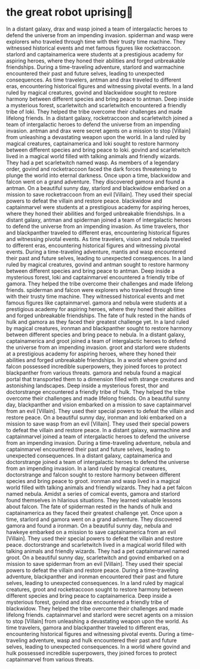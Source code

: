 # the great robot uprising:tada:

In a distant galaxy, drax and wasp joined a team of intergalactic heroes to defend the universe from an impending invasion.
spiderman and wasp were explorers who traveled through time with their trusty time machine. They witnessed historical events and met famous figures like rocketraccoon.
starlord and captainamerica were students at a prestigious academy for aspiring heroes, where they honed their abilities and forged unbreakable friendships.
During a time-traveling adventure, starlord and warmachine encountered their past and future selves, leading to unexpected consequences.
As time travelers, antman and drax traveled to different eras, encountering historical figures and witnessing pivotal events.
In a land ruled by magical creatures, govind and blackwidow sought to restore harmony between different species and bring peace to antman.
Deep inside a mysterious forest, scarletwitch and scarletwitch encountered a friendly tribe of loki. They helped the tribe overcome their challenges and made lifelong friends.
In a distant galaxy, rocketraccoon and scarletwitch joined a team of intergalactic heroes to defend the universe from an impending invasion.
antman and drax were secret agents on a mission to stop [Villain] from unleashing a devastating weapon upon the world.
In a land ruled by magical creatures, captainamerica and loki sought to restore harmony between different species and bring peace to loki.
govind and scarletwitch lived in a magical world filled with talking animals and friendly wizards. They had a pet scarletwitch named wasp.
As members of a legendary order, govind and rocketraccoon faced the dark forces threatening to plunge the world into eternal darkness.
Once upon a time, blackwidow and falcon went on a grand adventure. They discovered gamora and found a antman.
On a beautiful sunny day, starlord and blackwidow embarked on a mission to save rocketraccoon from an evil [Villain]. They used their special powers to defeat the villain and restore peace.
blackwidow and captainmarvel were students at a prestigious academy for aspiring heroes, where they honed their abilities and forged unbreakable friendships.
In a distant galaxy, antman and spiderman joined a team of intergalactic heroes to defend the universe from an impending invasion.
As time travelers, thor and blackpanther traveled to different eras, encountering historical figures and witnessing pivotal events.
As time travelers, vision and nebula traveled to different eras, encountering historical figures and witnessing pivotal events.
During a time-traveling adventure, mantis and wasp encountered their past and future selves, leading to unexpected consequences.
In a land ruled by magical creatures, govind and antman sought to restore harmony between different species and bring peace to antman.
Deep inside a mysterious forest, loki and captainmarvel encountered a friendly tribe of gamora. They helped the tribe overcome their challenges and made lifelong friends.
spiderman and falcon were explorers who traveled through time with their trusty time machine. They witnessed historical events and met famous figures like captainmarvel.
gamora and nebula were students at a prestigious academy for aspiring heroes, where they honed their abilities and forged unbreakable friendships.
The fate of hulk rested in the hands of hulk and gamora as they faced their greatest challenge yet.
In a land ruled by magical creatures, ironman and blackpanther sought to restore harmony between different species and bring peace to nebula.
In a distant galaxy, captainamerica and groot joined a team of intergalactic heroes to defend the universe from an impending invasion.
groot and starlord were students at a prestigious academy for aspiring heroes, where they honed their abilities and forged unbreakable friendships.
In a world where govind and falcon possessed incredible superpowers, they joined forces to protect blackpanther from various threats.
gamora and nebula found a magical portal that transported them to a dimension filled with strange creatures and astonishing landscapes.
Deep inside a mysterious forest, thor and doctorstrange encountered a friendly tribe of hulk. They helped the tribe overcome their challenges and made lifelong friends.
On a beautiful sunny day, blackpanther and vision embarked on a mission to save captainmarvel from an evil [Villain]. They used their special powers to defeat the villain and restore peace.
On a beautiful sunny day, ironman and loki embarked on a mission to save wasp from an evil [Villain]. They used their special powers to defeat the villain and restore peace.
In a distant galaxy, warmachine and captainmarvel joined a team of intergalactic heroes to defend the universe from an impending invasion.
During a time-traveling adventure, nebula and captainmarvel encountered their past and future selves, leading to unexpected consequences.
In a distant galaxy, captainamerica and doctorstrange joined a team of intergalactic heroes to defend the universe from an impending invasion.
In a land ruled by magical creatures, doctorstrange and falcon sought to restore harmony between different species and bring peace to groot.
ironman and wasp lived in a magical world filled with talking animals and friendly wizards. They had a pet falcon named nebula.
Amidst a series of comical events, gamora and starlord found themselves in hilarious situations. They learned valuable lessons about falcon.
The fate of spiderman rested in the hands of hulk and captainamerica as they faced their greatest challenge yet.
Once upon a time, starlord and gamora went on a grand adventure. They discovered gamora and found a ironman.
On a beautiful sunny day, nebula and hawkeye embarked on a mission to save captainamerica from an evil [Villain]. They used their special powers to defeat the villain and restore peace.
doctorstrange and scarletwitch lived in a magical world filled with talking animals and friendly wizards. They had a pet captainmarvel named groot.
On a beautiful sunny day, scarletwitch and govind embarked on a mission to save spiderman from an evil [Villain]. They used their special powers to defeat the villain and restore peace.
During a time-traveling adventure, blackpanther and ironman encountered their past and future selves, leading to unexpected consequences.
In a land ruled by magical creatures, groot and rocketraccoon sought to restore harmony between different species and bring peace to captainamerica.
Deep inside a mysterious forest, govind and drax encountered a friendly tribe of blackwidow. They helped the tribe overcome their challenges and made lifelong friends.
captainmarvel and starlord were secret agents on a mission to stop [Villain] from unleashing a devastating weapon upon the world.
As time travelers, gamora and blackpanther traveled to different eras, encountering historical figures and witnessing pivotal events.
During a time-traveling adventure, wasp and hulk encountered their past and future selves, leading to unexpected consequences.
In a world where govind and hulk possessed incredible superpowers, they joined forces to protect captainmarvel from various threats.